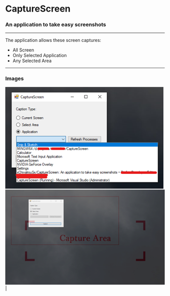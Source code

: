 # CaptureScreen
### An application to take easy screenshots
---
The application allows these screen captures:
* All Screen
* Only Selected Application
* Any Selected Area
---
### Images

<img src="./app-images/capture-screen-01.png" alt="Image - 1" width="500"/> 
<img src="./app-images/capture-screen-00.png" alt="Image - 2" width="1000"/> |
